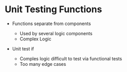 # Unit Testing Functions

- Functions separate from components

  - Used by several logic components
  - Complex Logic

- Unit test if
  - Comples logic difficult to test via functional tests
  - Too many edge cases
